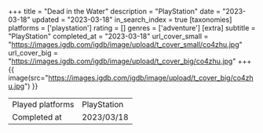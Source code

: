 +++
title = "Dead in the Water"
description = "PlayStation"
date = "2023-03-18"
updated = "2023-03-18"
in_search_index = true
[taxonomies]
platforms = ['playstation']
rating = []
genres = ['adventure']
[extra]
subtitle = "PlayStation"
completed_at = "2023-03-18"
url_cover_small = "https://images.igdb.com/igdb/image/upload/t_cover_small/co4zhu.jpg"
url_cover_big = "https://images.igdb.com/igdb/image/upload/t_cover_big/co4zhu.jpg"
+++
{{ image(src="https://images.igdb.com/igdb/image/upload/t_cover_big/co4zhu.jpg") }}

|              |            |
| ------------ | ---------- |
| Played platforms    | PlayStation |
| Completed at | 2023/03/18 |


